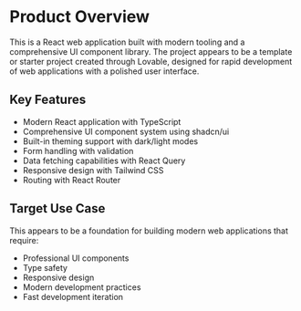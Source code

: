 # Product Overview

This is a React web application built with modern tooling and a comprehensive UI component library. The project appears to be a template or starter project created through Lovable, designed for rapid development of web applications with a polished user interface.

## Key Features
- Modern React application with TypeScript
- Comprehensive UI component system using shadcn/ui
- Built-in theming support with dark/light modes
- Form handling with validation
- Data fetching capabilities with React Query
- Responsive design with Tailwind CSS
- Routing with React Router

## Target Use Case
This appears to be a foundation for building modern web applications that require:
- Professional UI components
- Type safety
- Responsive design
- Modern development practices
- Fast development iteration